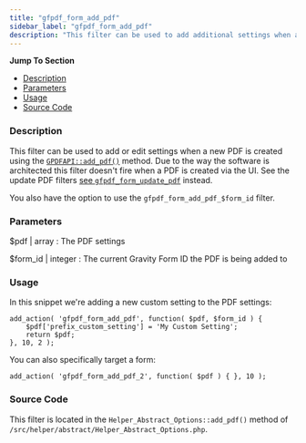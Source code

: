 ```yaml
---
title: "gfpdf_form_add_pdf"
sidebar_label: "gfpdf_form_add_pdf"
description: "This filter can be used to add additional settings when a new PDF is created on a form. You can also change the existing user-selected settings if you wish."
---
```


**Jump To Section**

* [Description](#description)
* [Parameters](#parameters)
* [Usage](#usage)
* [Source Code](#source-code)

### Description

This filter can be used to add or edit settings when a new PDF is created using the [`GPDFAPI::add_pdf()`](api_add_pdf.md) method. Due to the way the software is architected this filter doesn't fire when a PDF is created via the UI. See the update PDF filters [see `gfpdf_form_update_pdf`](gfpdf_form_update_pdf.md) instead.

You also have the option to use the `gfpdf_form_add_pdf_$form_id` filter.

### Parameters

$pdf | array
:    The PDF settings

$form_id | integer
:    The current Gravity Form ID the PDF is being added to

### Usage

In this snippet we're adding a new custom setting to the PDF settings:

```
add_action( 'gfpdf_form_add_pdf', function( $pdf, $form_id ) {
	$pdf['prefix_custom_setting'] = 'My Custom Setting';
	return $pdf;
}, 10, 2 );
```

You can also specifically target a form:

```
add_action( 'gfpdf_form_add_pdf_2', function( $pdf ) { }, 10 );
```

### Source Code

This filter is located in the `Helper_Abstract_Options::add_pdf()` method of `/src/helper/abstract/Helper_Abstract_Options.php`.